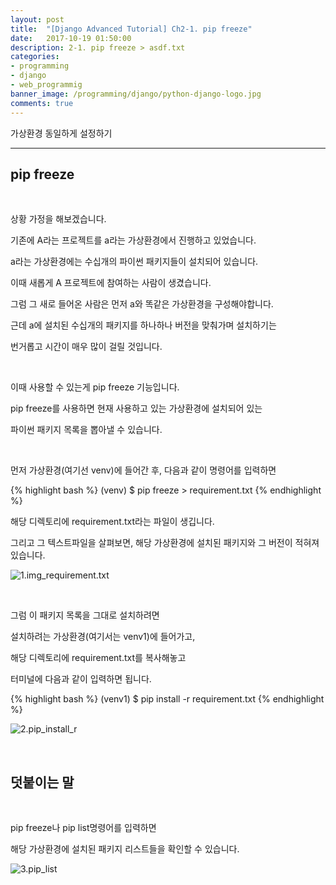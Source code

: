 ```yaml
---
layout: post
title:  "[Django Advanced Tutorial] Ch2-1. pip freeze"
date:   2017-10-19 01:50:00
description: 2-1. pip freeze > asdf.txt
categories:
- programming
- django
- web_programmig
banner_image: /programming/django/python-django-logo.jpg
comments: true
---
```


가상환경 동일하게 설정하기

---

## pip freeze

<br>

상황 가정을 해보겠습니다.

기존에 A라는 프로젝트를 a라는 가상환경에서 진행하고 있었습니다.

a라는 가상환경에는 수십개의 파이썬 패키지들이 설치되어 있습니다.

이때 새롭게 A 프로젝트에 참여하는 사람이 생겼습니다.

그럼 그 새로 들어온 사람은 먼저 a와 똑같은 가상환경을 구성해야합니다.

근데 a에 설치된 수십개의 패키지를 하나하나 버전을 맞춰가며 설치하기는

번거롭고 시간이 매우 많이 걸릴 것입니다.

<br>

이때 사용할 수 있는게 pip freeze 기능입니다.

pip freeze를 사용하면 현재 사용하고 있는 가상환경에 설치되어 있는

파이썬 패키지 목록을 뽑아낼 수 있습니다.

<br>

먼저 가상환경(여기선 venv)에 들어간 후, 다음과 같이 명령어를 입력하면

{% highlight bash %}
(venv) $ pip freeze > requirement.txt
{% endhighlight %}

해당 디렉토리에 requirement.txt라는 파일이 생깁니다.

그리고 그 텍스트파일을 살펴보면, 해당 가상환경에 설치된 패키지와 그 버전이 적혀져 있습니다.

![1.img_requirement.txt](https://lh3.googleusercontent.com/lefZObTcSSO_aEDHiRopFSzxGnLvuUpaFdDdxMXX5MlW92Wfjgova4nQDy38OZNKFurGPWnSqCtwiSINlOQbh0vWhSWYUOs-EUIxICgEa5_SrmAwepeHG6_SH4NlDEQBMpd85jwve_FNstJbGDvqHqURmNku07gVy2_HApSCmTXysHQXnl-GGss752yVjRrlFnyEdhxa-dQ087WgOHs1xONsq-BEuxhwZ2aIRcqdmggP_alXlCB1wFzG7F5drXO5ICd1l-bsQ5fIPIN-E3BCIC0sn0DqyfyelOp5lKzgtJumMalRvePWHyO4NcbAPVCpiM3gBRVgoCYw_iJDCs7YPSK27u98J2cYfNAy2cK-ZvmEQSIECJEAIeNWWzudMN9Utsfz1Z0ceqQ4bWtlIOzI1MfZFYtrWtGWokCmvCbFLwsw8gLU39-p0p3EfuTXhNcsf4Id-NGpWM7o61rQkYbtRDQhSDZa2hayMrHuUfUJ_dpiAHlu7q5UVEjFhdTsX8xY9yCe1WAtYKJhz5bFl9oJHEpbLR5T5UYU_03DtdaQMxASxDmTpdDo4GI62Pz4Wbd9yGjqPaqsX32Ynmij8ESn3OFLgsvyRNbsoxXwJyAZ0g=w1014-h510-no)

<br>

그럼 이 패키지 목록을 그대로 설치하려면

설치하려는 가상환경(여기서는 venv1)에 들어가고,

해당 디렉토리에 requirement.txt를 복사해놓고

터미널에 다음과 같이 입력하면 됩니다.

{% highlight bash %}
(venv1) $ pip install -r requirement.txt
{% endhighlight %}

![2.pip_install_r](https://lh3.googleusercontent.com/AjEkZRPXbeiihXCNC0sbJwFdzFZxM39q9EioghTKucu9ey_AGQkrBiFWdpccdZX6H82dERvAQej781inpjm5zXtr_yu8owM6I9Ef5Rklvzq6e--yVFqkcYAIlZvwmseLTrRvY2rEO4eWLSv3JYSqSKXoZ6XV_H825ZclDXOsBwrhZ_LQmrKwJ4Y8r8rbKEcyDLlDTPhU3dj10luM-OZvbaJWEP8w9iGDUM_CoYb3M1VPNv3fLO1BGqaDVQ0NC_i5YYoTPmO2YbkVNYnnkQ56EALHVo7OVg_loNeKUzs99uCtB0RpRnPtaUelJ71dH4oHTzONWlCJaUrjxUIaEGn16QNOthLZbx5v_k3sorrlYkD0I_3LSMruPfjrYw_bfNnz03zt-RkmR7MsFfh9inyTZwAeri4Mz7K-TqwcPJhn72l4ylUZ4zOMH_nYaTIdZ9FlstlBVm5lE20LW0-HSaRFGLugEFN88r3ekHMZJlD7sDdxUqHCsiDezdzmodOLQRhVwnkWpe5JewXRooykEPXjV7_MEv4ugrvvwPxdXmKC0aZI1r4B0wA8wLZgf4KNppGME1YHENXdPtZRYSXiGnM2TDlHE84tN-SLbjo2n1OrRg=w1546-h862-no)

<br>

## 덧붙이는 말

<br>

pip freeze나 pip list명령어를 입력하면

해당 가상환경에 설치된 패키지 리스트들을 확인할 수 있습니다.

![3.pip_list](https://lh3.googleusercontent.com/m71mU4ryc_31yk4PMaJJ-krvJC67rD0edyle5_8yxlrk4D5lem0M6UWifRSYEeUDxH0sn2JJ0x7h8BU1jJ_rovkezi_w5wO0uHIzC7R-SVI4zSUpfntNYDOKkLs0_SupL8laE57OKBJUq86sDy4bjBPWuL_1-R8r3Py9HgzUvEAXVmbfcK2awZngfFLzpFqPwZPlu2r_1U6kAqk2IggdPvlzF8zo9Bksb0EZdKjq-yyVF8qrDfxdyQyx1OhnjUkSMskbyqYxqBx-wh_bq-o6yY4-Q0BsD4czkzYv0uopk3Zf-neeUzw8OLdF45Vj_kvs9FxXe19KRC0FlUbVmb0JvVAQsiEoP2fJCrvpgIqVEXHNS8D-upPqLKZMea1SUyNhC7o9XWnV1mEwd4m_N17O1ddlQGfFjWH33Wzhme_MH4JADZlwBczkBG3hfu9euCpqIn29U4VBnWZo8_zltO0HRIwsx6i9_UxThxZYi6nj4k1YL05XXzNVp_XD1wBoNWb8EV4ywk4vuiLsktl-ecsGcG9mQbmIBakhXKA0Z4eLsZHWePmaDVxeXOq2ITEysmXlCjRlKAW0mQfxwf23ajC2rSr6tnp__xTbF6RZbpjzWA=w1546-h750-no)
